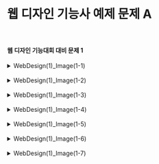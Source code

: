 <h1>웹 디자인 기능사 예제 문제 A</h1><br>
<h4>웹 디자인 기능대회 대비 문제 1</h4>
<details>
  <summary>WebDesign(1)_Image(1-1)</summary>
  문제1-1 (강원천문대 image 1)
  
  ![image](https://github.com/pm4c1/web-design/assets/122862249/7fdf851b-6591-4050-ae79-cd6f493bf983)
</details>
<br>
<details>
  <summary>WebDesign(1)_Image(1-2)</summary>
  문제1-2 (강원천문대 image 2)
  
  ![image](https://github.com/pm4c1/web-design/assets/122862249/b9a89c39-81dc-4f5f-9543-6aa6822bccea)
</details>
<br>
<details>
  <summary>WebDesign(1)_Image(1-3)</summary>
  문제1-3 (강원천문대 image 3)
  
  ![image](https://github.com/pm4c1/web-design/assets/122862249/3f3d0f52-dae3-4a60-9abf-82da2bfc9b44)
</details>
<br>
<details>
  <summary>WebDesign(1)_Image(1-4)</summary>
  문제1-4 (강원천문대 image 4)

  ![image](https://github.com/pm4c1/web-design/assets/122862249/d4ab1863-ebc2-44f8-80ff-c326eea37fb2)
</details>
<br>
<details>
  <summary>WebDesign(1)_Image(1-5)</summary>
  문제1-5 (강원천문대 image 5)
  
  ![image](https://github.com/pm4c1/web-design/assets/122862249/3c7e42bf-6bf8-439d-ab5c-24847eef148c)
</details>
<br>
<details>
  <summary>WebDesign(1)_Image(1-6)</summary>
  문제1-6 (강원천문대 image 6)
  
  ![image](https://github.com/pm4c1/web-design/assets/122862249/e6703341-8283-4e11-96ec-15daedcb7117)
</details>
<br>
<details>
  <summary>WebDesign(1)_Image(1-7)</summary>
  문제1-7 (강원천문대 image 7)
  
  ![image](https://github.com/pm4c1/web-design/assets/122862249/6bebaf7d-4b90-48d4-bb4a-281a0f9dd0b5)
</details>
